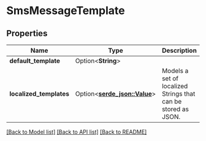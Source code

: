# SmsMessageTemplate

## Properties

Name | Type | Description | Notes
------------ | ------------- | ------------- | -------------
**default_template** | Option<**String**> |  | [optional]
**localized_templates** | Option<[**serde_json::Value**](.md)> | Models a set of localized Strings that can be stored as JSON. | [optional]

[[Back to Model list]](../README.md#documentation-for-models) [[Back to API list]](../README.md#documentation-for-api-endpoints) [[Back to README]](../README.md)


